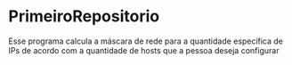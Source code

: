 # PrimeiroRepositorio
Esse programa calcula a máscara de rede para a quantidade específica de IPs de acordo com a quantidade de hosts que a pessoa deseja configurar
